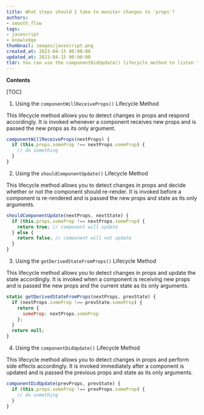 ```yaml
---
title: What steps should I take to monitor changes to 'props'?
authors:
- smooth_flow
tags:
- javascript
- knowledge
thumbnail: images/javascript.png
created_at: 2023-04-15 00:00:00
updated_at: 2023-04-15 00:00:00
tldr: You can use the componentDidUpdate() lifecycle method to listen for changes in props.
---
```


**Contents**

[TOC]

1. Using the `componentWillReceiveProps()` Lifecycle Method

This lifecycle method allows you to detect changes in props and respond accordingly. It is invoked whenever a component receives new props and is passed the new props as its only argument.

```js
componentWillReceiveProps(nextProps) {
  if (this.props.someProp !== nextProps.someProp) {
    // do something
  }
}
```

2. Using the `shouldComponentUpdate()` Lifecycle Method

This lifecycle method allows you to detect changes in props and decide whether or not the component should re-render. It is invoked before a component is re-rendered and is passed the new props and state as its only arguments.

```js
shouldComponentUpdate(nextProps, nextState) {
  if (this.props.someProp !== nextProps.someProp) {
    return true; // component will update
  } else {
    return false; // component will not update
  }
}
```

3. Using the `getDerivedStateFromProps()` Lifecycle Method

This lifecycle method allows you to detect changes in props and update the state accordingly. It is invoked when a component is receiving new props and is passed the new props and the current state as its only arguments.

```js
static getDerivedStateFromProps(nextProps, prevState) {
  if (nextProps.someProp !== prevState.someProp) {
    return {
      someProp: nextProps.someProp
    };
  }
  return null;
}
```

4. Using the `componentDidUpdate()` Lifecycle Method

This lifecycle method allows you to detect changes in props and perform side effects accordingly. It is invoked immediately after a component is updated and is passed the previous props and state as its only arguments.

```js
componentDidUpdate(prevProps, prevState) {
  if (this.props.someProp !== prevProps.someProp) {
    // do something
  }
}
```
